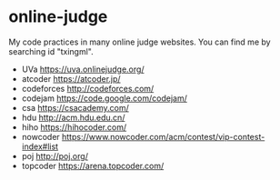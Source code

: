 # online-judge
My code practices in many online judge websites. You can find me by searching id "txingml".
* UVa https://uva.onlinejudge.org/
* atcoder https://atcoder.jp/
* codeforces http://codeforces.com/
* codejam https://code.google.com/codejam/
* csa https://csacademy.com/
* hdu http://acm.hdu.edu.cn/
* hiho https://hihocoder.com/
* nowcoder https://www.nowcoder.com/acm/contest/vip-contest-index#list
* poj http://poj.org/
* topcoder https://arena.topcoder.com/
